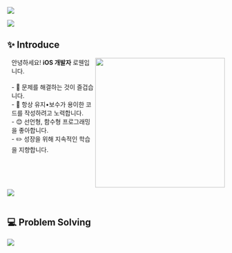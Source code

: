 <!--
**Tediousday93/Tediousday93** is a ✨ _special_ ✨ repository because its `README.md` (this file) appears on your GitHub profile.

Here are some ideas to get you started:

- 🔭 I’m currently working on ...
- 🌱 I’m currently learning ...
- 👯 I’m looking to collaborate on ...
- 🤔 I’m looking for help with ...
- 💬 Ask me about ...
- 📫 How to reach me: ...
- 😄 Pronouns: ...
- ⚡ Fun fact: ...
-->
<!DOCTYPE html>
<html lang="en">
<head>
    <meta charset="UTF-8">
    <meta name="viewport" content="width=device-width, initial-scale=1.0">      
</head>
<body>

<a href="https://hits.seeyoufarm.com"><img src="https://hits.seeyoufarm.com/api/count/incr/badge.svg?url=https%3A%2F%2Fgithub.com%2FTediousday93&count_bg=%236F9EF8&title_bg=%23000000&icon=smugmug.svg&icon_color=%236F9EF8&title=hits&edge_flat=false"/></a> 

<img src="https://capsule-render.vercel.app/api?type=waving&color=0:87CEFA,100:1E90FF&text=Welcome%20to%20Rowan's%20GitHub%20👋&fontColor=FFFFFF&animation=twinkling&fontSize=40&fontAlignY=50&fontAlign=50&&height=180">

<h2>✨ Introduce</h2>
<img align="right" width=300 src="https://github.com/Tediousday93/Tediousday93/assets/114981173/62644f60-5845-44d6-b62c-874c0fc45e14">
    <p style="margin-left:10px;">
    안녕하세요! <strong>iOS 개발자</strong> 로웬입니다. <br><br>
    - 🔭 문제를 해결하는 것이 즐겁습니다. <br>
    - 🌱 항상 유지•보수가 용이한 코드를 작성하려고 노력합니다. <br>
    - 😊 선언형, 함수형 프로그래밍을 좋아합니다. <br>
    - ✏️ 성장을 위해 지속적인 학습을 지향합니다. <br>
    </p>
<br><br><br><br>
<img src="https://github-readme-stats.vercel.app/api?username=Tediousday93&show_icons=true&theme=github_dark_dimmed&hide=">

<br>
<br>

## 💻 Problem Solving
<img align="left" src="http://mazassumnida.wtf/api/pastel/generate_badge?boj=kimkj93"/>

</body>
</html>
